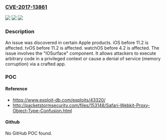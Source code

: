 ### [CVE-2017-13861](https://cve.mitre.org/cgi-bin/cvename.cgi?name=CVE-2017-13861)
![](https://img.shields.io/static/v1?label=Product&message=n%2Fa&color=blue)
![](https://img.shields.io/static/v1?label=Version&message=n%2Fa&color=blue)
![](https://img.shields.io/static/v1?label=Vulnerability&message=n%2Fa&color=brighgreen)

### Description

An issue was discovered in certain Apple products. iOS before 11.2 is affected. tvOS before 11.2 is affected. watchOS before 4.2 is affected. The issue involves the "IOSurface" component. It allows attackers to execute arbitrary code in a privileged context or cause a denial of service (memory corruption) via a crafted app.

### POC

#### Reference
- https://www.exploit-db.com/exploits/43320/
- http://packetstormsecurity.com/files/153148/Safari-Webkit-Proxy-Object-Type-Confusion.html

#### Github
No GitHub POC found.

